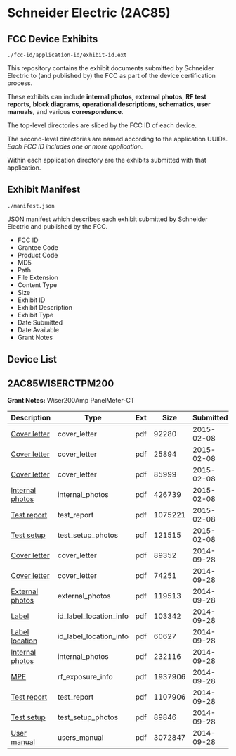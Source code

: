 # Schneider Electric (2AC85)
## FCC Device Exhibits

```
./fcc-id/application-id/exhibit-id.ext
```

This repository contains the exhibit documents submitted by Schneider Electric to (and published by) the FCC as part of the device certification process.

These exhibits can include **internal photos**, **external photos**, **RF test reports**, **block diagrams**, **operational descriptions**, **schematics**, **user manuals**, and various **correspondence**.

The top-level directories are sliced by the FCC ID of each device.

The second-level directories are named according to the application UUIDs. *Each FCC ID includes one or more application.*

Within each application directory are the exhibits submitted with that application. 

## Exhibit Manifest

```
./manifest.json
```

JSON manifest which describes each exhibit submitted by Schneider Electric and published by the FCC.

- FCC ID
- Grantee Code
- Product Code
- MD5
- Path
- File Extension
- Content Type
- Size
- Exhibit ID
- Exhibit Description
- Exhibit Type
- Date Submitted
- Date Available
- Grant Notes

## Device List
## 2AC85WISERCTPM200
**Grant Notes:** Wiser200Amp PanelMeter-CT

| Description | Type | Ext | Size | Submitted | Available |
| ----------- | ---- | --- | ---- | --------- | --------- |
| [Cover letter](2AC85WISERCTPM200/ce4fba729f12873fb865f9fbaaf0a8d4/2527001.pdf) | cover_letter | pdf | 92280 | 2015-02-08 | 2015-02-08 |
| [Cover letter](2AC85WISERCTPM200/ce4fba729f12873fb865f9fbaaf0a8d4/2527002.pdf) | cover_letter | pdf | 25894 | 2015-02-08 | 2015-02-08 |
| [Cover letter](2AC85WISERCTPM200/ce4fba729f12873fb865f9fbaaf0a8d4/2527003.pdf) | cover_letter | pdf | 85999 | 2015-02-08 | 2015-02-08 |
| [Internal photos](2AC85WISERCTPM200/ce4fba729f12873fb865f9fbaaf0a8d4/2527004.pdf) | internal_photos | pdf | 426739 | 2015-02-08 | 2015-02-08 |
| [Test report](2AC85WISERCTPM200/ce4fba729f12873fb865f9fbaaf0a8d4/2527006.pdf) | test_report | pdf | 1075221 | 2015-02-08 | 2015-02-08 |
| [Test setup](2AC85WISERCTPM200/ce4fba729f12873fb865f9fbaaf0a8d4/2527007.pdf) | test_setup_photos | pdf | 121515 | 2015-02-08 | 2015-02-08 |
| [Cover letter](2AC85WISERCTPM200/41f484911f17d0f12f5ea27727c6990f/2403639.pdf) | cover_letter | pdf | 89352 | 2014-09-28 | 2014-09-28 |
| [Cover letter](2AC85WISERCTPM200/41f484911f17d0f12f5ea27727c6990f/2403640.pdf) | cover_letter | pdf | 74251 | 2014-09-28 | 2014-09-28 |
| [External photos](2AC85WISERCTPM200/41f484911f17d0f12f5ea27727c6990f/2403641.pdf) | external_photos | pdf | 119513 | 2014-09-28 | 2014-09-28 |
| [Label](2AC85WISERCTPM200/41f484911f17d0f12f5ea27727c6990f/2403642.pdf) | id_label_location_info | pdf | 103342 | 2014-09-28 | 2014-09-28 |
| [Label location](2AC85WISERCTPM200/41f484911f17d0f12f5ea27727c6990f/2403643.pdf) | id_label_location_info | pdf | 60627 | 2014-09-28 | 2014-09-28 |
| [Internal photos](2AC85WISERCTPM200/41f484911f17d0f12f5ea27727c6990f/2403644.pdf) | internal_photos | pdf | 232116 | 2014-09-28 | 2014-09-28 |
| [MPE](2AC85WISERCTPM200/41f484911f17d0f12f5ea27727c6990f/2403646.pdf) | rf_exposure_info | pdf | 1937906 | 2014-09-28 | 2014-09-28 |
| [Test report](2AC85WISERCTPM200/41f484911f17d0f12f5ea27727c6990f/2403648.pdf) | test_report | pdf | 1107906 | 2014-09-28 | 2014-09-28 |
| [Test setup](2AC85WISERCTPM200/41f484911f17d0f12f5ea27727c6990f/2403649.pdf) | test_setup_photos | pdf | 89846 | 2014-09-28 | 2014-09-28 |
| [User manual](2AC85WISERCTPM200/41f484911f17d0f12f5ea27727c6990f/2403650.pdf) | users_manual | pdf | 3072847 | 2014-09-28 | 2014-09-28 |
